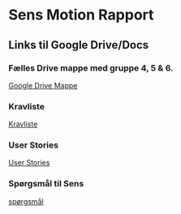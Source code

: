 # Sens Motion Rapport

## Links til Google Drive/Docs
### Fælles Drive mappe med gruppe 4, 5 & 6.
[Google Drive Mappe](https://drive.google.com/drive/folders/16YiUNI4fdUXNyM8nMeGZgUm8m58C4eL)

### Kravliste
[Kravliste](https://docs.google.com/document/d/131-twS1Qr3xZWsxPe_KbtfFCPFyCKTDCdTtfbsa6Ja4/edit)

### User Stories
[User Stories](https://docs.google.com/document/d/1E1bsqg5fbLTK_DEcNfaMSLoqhA3C4rcfiWYaKG_eONs/edit#heading=h.itjjfatsphh6)

### Spørgsmål til Sens
[spørgsmål](https://docs.google.com/document/d/1yaBQQEFFU5M-DnFAUzYxqig0GYOXi3-QfbVT6klWDDM/edit)
